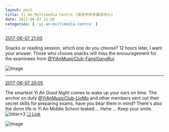 ```yaml
---
layout: post
title: Yi An Multimedia Centre (易安中学多媒体中心)
date: 2017-06-07 21:00
categories: [ 'yi-an-multimedia-centre' ]
---
```


<div class="weibo-info">
  <a href="http://weibo.com/6196825252/F6L4TC8Pt">2017-06-07 21:00</a>
</div>

Snacks or reading session, which one do you choose? 12 hours later, I want your answer. Those who choose snacks will miss the encouragement for the examinees from [@YiAnMusicClub-FangXiangRui](http://weibo.com/u/6117583008).

<!-- more -->

![Image](https://wx2.sinaimg.cn/mw690/006Lnfkoly1fgcxqqa9t9j31400qoafc.jpg)

---

<div class="weibo-info">
  <a href="http://weibo.com/6196825252/F6KIue6rL">2017-06-07 20:05</a>
</div>

The smartest *Yi An Good Night* comes to wake up your ears on time. The anchor on duty [@YiAnMusicClub-LinMo](http://weibo.com/u/6108312042) and other members sent out their secret skills for preparing exams, have you bear them in mind? There's also the dorm life in Yi An Middle School leaked … Hehe … Keep your smile. ![titter](http://img.t.sinajs.cn/t4/appstyle/expression/ext/normal/19/heia_org.gif)×3 [❏ Link](http://m.ximalaya.com/78339006/sound/40093342)

![Image](https://wx4.sinaimg.cn/mw690/006Lnfkoly1fgcw3uhvm8j31um2rfe83.jpg)
